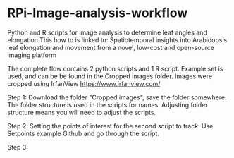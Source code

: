 # RPi-Image-analysis-workflow
Python and R scripts for image analysis to determine leaf angles and elongation
This how to is linked to: Spatiotemporal insights into Arabidopsis leaf elongation and movement from a novel, low-cost and open-source imaging platform

The complete flow contains 2 python scripts and 1 R script. Example set is used, and can be be found in the Cropped images folder. Images were cropped using IrfanView https://www.irfanview.com/

Step 1: Download the folder "Cropped images", save the folder somewhere. The folder structure is used in the scripts for names. Adjusting folder structure means you will need to adjust the scripts.

Step 2: Setting the points of interest for the second script to track. Use Setpoints example Github and go through the script.

Step 3: 

